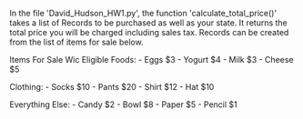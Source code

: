 In the file 'David_Hudson_HW1.py', the function 'calculate_total_price()' takes a list of Records to be purchased as 
well as your state. It returns the total price you will be charged including sales tax. Records can be created from the
list of items for sale below.




Items For Sale
   Wic Eligible Foods:
      - Eggs       $3
      - Yogurt     $4
      - Milk       $3
      - Cheese     $5

   Clothing:
      - Socks     $10
      - Pants     $20
      - Shirt     $12
      - Hat       $10

   Everything Else:
      - Candy     $2
      - Bowl      $8
      - Paper     $5
      - Pencil    $1